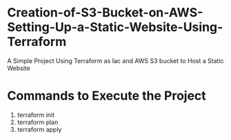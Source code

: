 # Creation-of-S3-Bucket-on-AWS-Setting-Up-a-Static-Website-Using-Terraform
A Simple Project Using Terraform as Iac and AWS S3 bucket to Host a Static Website
# Commands to Execute the Project
1. terraform init
2. terraform plan
3. terraform apply
